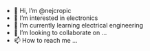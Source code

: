 - 👋 Hi, I’m @nejcropic
- 👀 I’m interested in electronics 
- 🌱 I’m currently learning electrical engineering
- 💞️ I’m looking to collaborate on ...
- 📫 How to reach me ...

<!---
nejcropic/nejcropic is a ✨ special ✨ repository because its `README.md` (this file) appears on your GitHub profile.
You can click the Preview link to take a look at your changes.
--->

